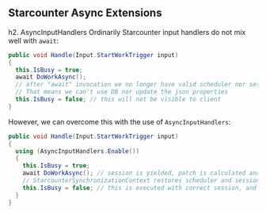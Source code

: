 Starcounter Async Extensions
---

h2. AsyncInputHandlers
Ordinarily Starcounter input handlers do not mix well with `await`:

```cs
public void Handle(Input.StartWorkTrigger input)
{
  this.IsBusy = true;
  await DoWorkAsync();
  // after "await" invocation we no longer have valid scheduler nor session.
  // That means we can't use DB nor update the json properties
  this.IsBusy = false; // this will not be visible to client
}
```

However, we can overcome this with the use of `AsyncInputHandlers`:

```cs
public void Handle(Input.StartWorkTrigger input)
{
  using (AsyncInputHandlers.Enable())
  {
    this.IsBusy = true;
    await DoWorkAsync(); // session is yielded, patch is calculated and sent to client
    // StarcounterSynchronizationContext restores scheduler and session after awaiting
    this.IsBusy = false; // this is executed with correct session, and results in another patch sent to client
  }
}
```